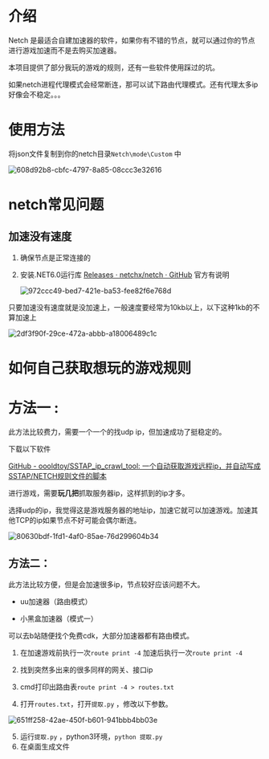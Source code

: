 # 介绍

Netch 是最适合自建加速器的软件，如果你有不错的节点，就可以通过你的节点进行游戏加速而不是去购买加速器。

本项目提供了部分我玩的游戏的规则，还有一些软件使用踩过的坑。

如果netch进程代理模式会经常断连，那可以试下路由代理模式。还有代理太多ip好像会不稳定。。。

# 使用方法

将json文件复制到你的netch目录`Netch\mode\Custom` 中

![608d92b8-cbfc-4797-8a85-08ccc3e32616](file:///C:/Users/Throokie/Pictures/Typedown/608d92b8-cbfc-4797-8a85-08ccc3e32616.png)

# netch常见问题

## 加速没有速度

1. 确保节点是正常连接的

2. 安装.NET6.0运行库  [Releases · netchx/netch · GitHub](https://github.com/netchx/netch/releases) 官方有说明
   
   ![972ccc49-bed7-421e-ba53-fee82f6e768d](file:///C:/Users/Throokie/Pictures/Typedown/972ccc49-bed7-421e-ba53-fee82f6e768d.png)

只要加速没有速度就是没加速上，一般速度要经常为10kb以上，以下这种1kb的不算加速上

![2df3f90f-29ce-472a-abbb-a18006489c1c](file:///C:/Users/Throokie/Pictures/Typedown/2df3f90f-29ce-472a-abbb-a18006489c1c.png)

# 如何自己获取想玩的游戏规则

# 方法一 :

此方法比较费力，需要一个一个的找udp ip，但加速成功了挺稳定的。

下载以下软件

[GitHub - oooldtoy/SSTAP_ip_crawl_tool: 一个自动获取游戏远程ip，并自动写成SSTAP/NETCH规则文件的脚本](https://github.com/oooldtoy/SSTAP_ip_crawl_tool#sstap_ip_crawl_tool)

进行游戏，需要**玩几把**抓取服务器ip，这样抓到的ip才多。

选择udp的ip，我觉得这是游戏服务器的地址ip，加速它就可以加速游戏。加速其他TCP的ip如果节点不好可能会偶尔断连。

![80630bdf-1fd1-4af0-85ae-76d299604b34](file:///C:/Users/Throokie/Pictures/Typedown/80630bdf-1fd1-4af0-85ae-76d299604b34.png)

## 方法二：

此方法比较方便，但是会加速很多ip，节点较好应该问题不大。

- uu加速器（路由模式）

- 小黑盒加速器（模式一）

可以去b站随便找个免费cdk，大部分加速器都有路由模式。

1. 在加速游戏前执行一次`route print -4`  加速后执行一次`route print -4` 

2. 找到突然多出来的很多同样的网关、接口ip

3. cmd打印出路由表`route print -4 > routes.txt`

4. 打开`routes.txt`，打开`提取.py` ，修改以下参数。

![651ff258-42ae-450f-b601-941bbb4bb03e](file:///C:/Users/Throokie/Pictures/Typedown/651ff258-42ae-450f-b601-941bbb4bb03e.png)

5. 运行`提取.py` ，python3环境，`python 提取.py`
6. 在桌面生成文件
